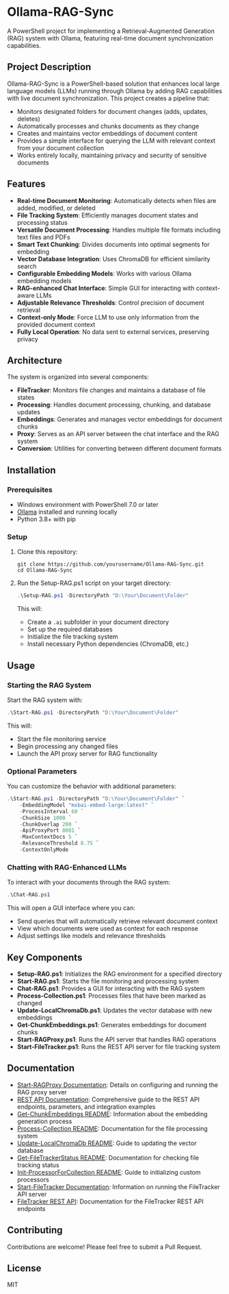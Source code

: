 # Ollama-RAG-Sync

A PowerShell project for implementing a Retrieval-Augmented Generation (RAG) system with Ollama, featuring real-time document synchronization capabilities.

## Project Description

Ollama-RAG-Sync is a PowerShell-based solution that enhances local large language models (LLMs) running through Ollama by adding RAG capabilities with live document synchronization. This project creates a pipeline that:

- Monitors designated folders for document changes (adds, updates, deletes)
- Automatically processes and chunks documents as they change
- Creates and maintains vector embeddings of document content
- Provides a simple interface for querying the LLM with relevant context from your document collection
- Works entirely locally, maintaining privacy and security of sensitive documents

## Features

- **Real-time Document Monitoring**: Automatically detects when files are added, modified, or deleted
- **File Tracking System**: Efficiently manages document states and processing status
- **Versatile Document Processing**: Handles multiple file formats including text files and PDFs
- **Smart Text Chunking**: Divides documents into optimal segments for embedding
- **Vector Database Integration**: Uses ChromaDB for efficient similarity search
- **Configurable Embedding Models**: Works with various Ollama embedding models
- **RAG-enhanced Chat Interface**: Simple GUI for interacting with context-aware LLMs
- **Adjustable Relevance Thresholds**: Control precision of document retrieval
- **Context-only Mode**: Force LLM to use only information from the provided document context
- **Fully Local Operation**: No data sent to external services, preserving privacy

## Architecture

The system is organized into several components:

- **FileTracker**: Monitors file changes and maintains a database of file states
- **Processing**: Handles document processing, chunking, and database updates
- **Embeddings**: Generates and manages vector embeddings for document chunks
- **Proxy**: Serves as an API server between the chat interface and the RAG system
- **Conversion**: Utilities for converting between different document formats

## Installation

### Prerequisites

- Windows environment with PowerShell 7.0 or later
- [Ollama](https://ollama.ai/) installed and running locally
- Python 3.8+ with pip

### Setup

1. Clone this repository:
   ```
   git clone https://github.com/yourusername/Ollama-RAG-Sync.git
   cd Ollama-RAG-Sync
   ```

2. Run the Setup-RAG.ps1 script on your target directory:
   ```powershell
   .\Setup-RAG.ps1 -DirectoryPath "D:\Your\Document\Folder"
   ```

   This will:
   - Create a `.ai` subfolder in your document directory
   - Set up the required databases
   - Initialize the file tracking system
   - Install necessary Python dependencies (ChromaDB, etc.)

## Usage

### Starting the RAG System

Start the RAG system with:

```powershell
.\Start-RAG.ps1 -DirectoryPath "D:\Your\Document\Folder"
```

This will:
- Start the file monitoring service
- Begin processing any changed files
- Launch the API proxy server for RAG functionality

### Optional Parameters

You can customize the behavior with additional parameters:

```powershell
.\Start-RAG.ps1 -DirectoryPath "D:\Your\Document\Folder" `
    -EmbeddingModel "mxbai-embed-large:latest" `
    -ProcessInterval 60 `
    -ChunkSize 1000 `
    -ChunkOverlap 200 `
    -ApiProxyPort 8081 `
    -MaxContextDocs 5 `
    -RelevanceThreshold 0.75 `
    -ContextOnlyMode
```

### Chatting with RAG-Enhanced LLMs

To interact with your documents through the RAG system:

```powershell
.\Chat-RAG.ps1
```

This will open a GUI interface where you can:
- Send queries that will automatically retrieve relevant document context
- View which documents were used as context for each response
- Adjust settings like models and relevance thresholds

## Key Components

- **Setup-RAG.ps1**: Initializes the RAG environment for a specified directory
- **Start-RAG.ps1**: Starts the file monitoring and processing system
- **Chat-RAG.ps1**: Provides a GUI for interacting with the RAG system
- **Process-Collection.ps1**: Processes files that have been marked as changed
- **Update-LocalChromaDb.ps1**: Updates the vector database with new embeddings
- **Get-ChunkEmbeddings.ps1**: Generates embeddings for document chunks
- **Start-RAGProxy.ps1**: Runs the API server that handles RAG operations
- **Start-FileTracker.ps1**: Runs the REST API server for file tracking system

## Documentation

- [Start-RAGProxy Documentation](./Docs/Start-RAGProxy_Documentation.md): Details on configuring and running the RAG proxy server
- [REST API Documentation](./Docs/REST_API_Documentation.md): Comprehensive guide to the REST API endpoints, parameters, and integration examples
- [Get-ChunkEmbeddings README](./Docs/Get-ChunkEmbeddings_README.md): Information about the embedding generation process
- [Process-Collection README](./Docs/Process-Collection_README.md): Documentation for the file processing system
- [Update-LocalChromaDb README](./Docs/Update-LocalChromaDb_README.md): Guide to updating the vector database
- [Get-FileTrackerStatus README](./Docs/Get-FileTrackerStatus_README.md): Documentation for checking file tracking status
- [Init-ProcessorForCollection README](./Docs/Init-ProcessorForCollection_README.md): Guide to initializing custom processors
- [Start-FileTracker Documentation](./Docs/Start-FileTracker_Documentation.md): Information on running the FileTracker API server
- [FileTracker REST API](./Docs/Start-FileTracker_REST_API.md): Documentation for the FileTracker REST API endpoints

## Contributing

Contributions are welcome! Please feel free to submit a Pull Request.

## License

MIT
